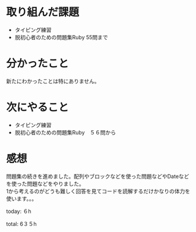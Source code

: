 #  取り組んだ課題
- タイピング練習
- 脱初心者のための問題集Ruby 55問まで
  

# 分かったこと
新たにわかったことは特にありません。
  
  

# 次にやること
- タイピング練習
- 脱初心者のための問題集Ruby　５６問から

# 感想
問題集の続きを進めました。配列やブロックなどを使った問題などやDateなどを使った問題などをやりました。  
1から考えるのがどうも難しく回答を見てコードを読解するだけかなりの体力を使います。。。

today: ６h

total: 6３５h

